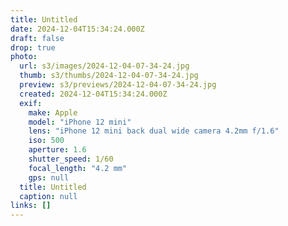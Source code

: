 ```yaml
---
title: Untitled
date: 2024-12-04T15:34:24.000Z
draft: false
drop: true
photo:
  url: s3/images/2024-12-04-07-34-24.jpg
  thumb: s3/thumbs/2024-12-04-07-34-24.jpg
  preview: s3/previews/2024-12-04-07-34-24.jpg
  created: 2024-12-04T15:34:24.000Z
  exif:
    make: Apple
    model: "iPhone 12 mini"
    lens: "iPhone 12 mini back dual wide camera 4.2mm f/1.6"
    iso: 500
    aperture: 1.6
    shutter_speed: 1/60
    focal_length: "4.2 mm"
    gps: null
  title: Untitled
  caption: null
links: []
---
```

